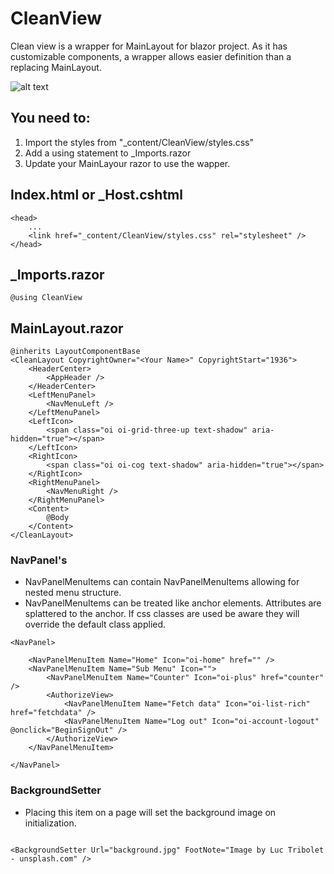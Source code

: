 # CleanView
Clean view is a wrapper for MainLayout for blazor project. As it has customizable components, a wrapper allows easier definition than a replacing MainLayout.


![alt text](https://user-images.githubusercontent.com/8317299/95468150-f21d1200-09c9-11eb-8d77-3bb0239212c9.png)

## You need to:
1. Import the styles from "_content/CleanView/styles.css"
2. Add a using statement to _Imports.razor
3. Update your MainLayour razor to use the wapper.

## Index.html or _Host.cshtml

```
<head>
    ...
    <link href="_content/CleanView/styles.css" rel="stylesheet" />
</head>

```

## _Imports.razor

```
@using CleanView
```


## MainLayout.razor

```
@inherits LayoutComponentBase
<CleanLayout CopyrightOwner="<Your Name>" CopyrightStart="1936">
    <HeaderCenter>
        <AppHeader />
    </HeaderCenter>
    <LeftMenuPanel>
        <NavMenuLeft />
    </LeftMenuPanel>
    <LeftIcon>
        <span class="oi oi-grid-three-up text-shadow" aria-hidden="true"></span>
    </LeftIcon>
    <RightIcon>
        <span class="oi oi-cog text-shadow" aria-hidden="true"></span>
    </RightIcon>
    <RightMenuPanel>
        <NavMenuRight />
    </RightMenuPanel>
    <Content>
        @Body
    </Content>
</CleanLayout>

```

### NavPanel's 
- NavPanelMenuItems can contain NavPanelMenuItems allowing for nested menu structure.
- NavPanelMenuItems can be treated like anchor elements. Attributes are splattered to the anchor. If css classes are used be aware they will override the default class applied.


```
<NavPanel>

    <NavPanelMenuItem Name="Home" Icon="oi-home" href="" />
    <NavPanelMenuItem Name="Sub Menu" Icon="">
        <NavPanelMenuItem Name="Counter" Icon="oi-plus" href="counter" />
        <AuthorizeView>
            <NavPanelMenuItem Name="Fetch data" Icon="oi-list-rich" href="fetchdata" />
            <NavPanelMenuItem Name="Log out" Icon="oi-account-logout" @onclick="BeginSignOut" />
        </AuthorizeView>
    </NavPanelMenuItem> 
    
</NavPanel>

```

### BackgroundSetter
- Placing this item on a page will set the background image on initialization.

```

<BackgroundSetter Url="background.jpg" FootNote="Image by Luc Tribolet - unsplash.com" />

```